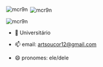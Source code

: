 ### 
<p><img align="left" src="https://github-readme-stats.vercel.app/api/top-langs?username=mcr9n&show_icons=true&locale=en&layout=compact&theme=tokyonight" alt="mcr9n" /></p>

<p>&nbsp;<img align="center" src="https://github-readme-stats.vercel.app/api?username=mcr9n&show_icons=true&locale=en&theme=tokyonight" alt="mcr9n" /></p>

<p><img align="center" src="https://github-readme-streak-stats.herokuapp.com/?user=mcr9n&&theme=tokyonight" alt="mcr9n" /></p>

- 🌱 Universitário 

- 📫 email: artsoucor12@gmail.com
- 😄 pronomes: ele/dele

